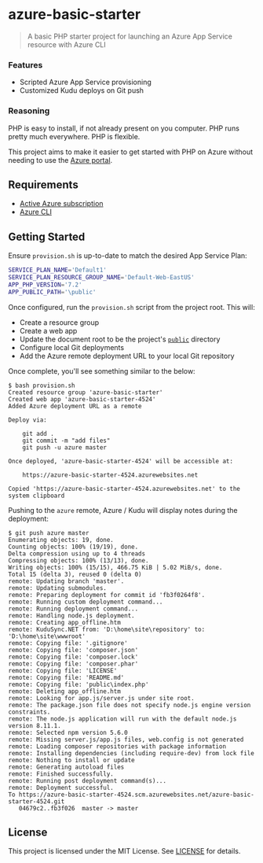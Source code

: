 # azure-basic-starter

> A basic PHP starter project for launching an Azure App Service resource with Azure CLI

### Features

- Scripted Azure App Service provisioning
- Customized Kudu deploys on Git push

### Reasoning

PHP is easy to install, if not already present on you computer. PHP runs pretty much everywhere. PHP is flexible.

This project aims to make it easier to get started with PHP on Azure without needing to use the [Azure portal](https://portal.azure.com/).

## Requirements

- [Active Azure subscription](https://azure.microsoft.com/en-us/)
- [Azure CLI](https://docs.microsoft.com/en-us/cli/azure)

## Getting Started

Ensure `provision.sh` is up-to-date to match the desired App Service Plan:

```bash
SERVICE_PLAN_NAME='Default1'
SERVICE_PLAN_RESOURCE_GROUP_NAME='Default-Web-EastUS'
APP_PHP_VERSION='7.2'
APP_PUBLIC_PATH='\public'
```

Once configured, run the `provision.sh` script from the project root. This will:

- Create a resource group
- Create a web app
- Update the document root to be the project's [`public`](public) directory
- Configure local Git deployments
- Add the Azure remote deployment URL to your local Git repository

Once complete, you'll see something similar to the below:

```
$ bash provision.sh
Created resource group 'azure-basic-starter'
Created web app 'azure-basic-starter-4524'
Added Azure deployment URL as a remote

Deploy via:

    git add .
    git commit -m "add files"
    git push -u azure master

Once deployed, 'azure-basic-starter-4524' will be accessible at:

    https://azure-basic-starter-4524.azurewebsites.net

Copied 'https://azure-basic-starter-4524.azurewebsites.net' to the system clipboard
```

Pushing to the `azure` remote, Azure / Kudu will display notes during the deployment:

```
$ git push azure master
Enumerating objects: 19, done.
Counting objects: 100% (19/19), done.
Delta compression using up to 4 threads
Compressing objects: 100% (13/13), done.
Writing objects: 100% (15/15), 466.75 KiB | 5.02 MiB/s, done.
Total 15 (delta 3), reused 0 (delta 0)
remote: Updating branch 'master'.
remote: Updating submodules.
remote: Preparing deployment for commit id 'fb3f0264f8'.
remote: Running custom deployment command...
remote: Running deployment command...
remote: Handling node.js deployment.
remote: Creating app_offline.htm
remote: KuduSync.NET from: 'D:\home\site\repository' to: 'D:\home\site\wwwroot'
remote: Copying file: '.gitignore'
remote: Copying file: 'composer.json'
remote: Copying file: 'composer.lock'
remote: Copying file: 'composer.phar'
remote: Copying file: 'LICENSE'
remote: Copying file: 'README.md'
remote: Copying file: 'public\index.php'
remote: Deleting app_offline.htm
remote: Looking for app.js/server.js under site root.
remote: The package.json file does not specify node.js engine version constraints.
remote: The node.js application will run with the default node.js version 8.11.1.
remote: Selected npm version 5.6.0
remote: Missing server.js/app.js files, web.config is not generated
remote: Loading composer repositories with package information
remote: Installing dependencies (including require-dev) from lock file
remote: Nothing to install or update
remote: Generating autoload files
remote: Finished successfully.
remote: Running post deployment command(s)...
remote: Deployment successful.
To https://azure-basic-starter-4524.scm.azurewebsites.net/azure-basic-starter-4524.git
   04679c2..fb3f026  master -> master
```

## License

This project is licensed under the MIT License. See [LICENSE](LICENSE) for details.
